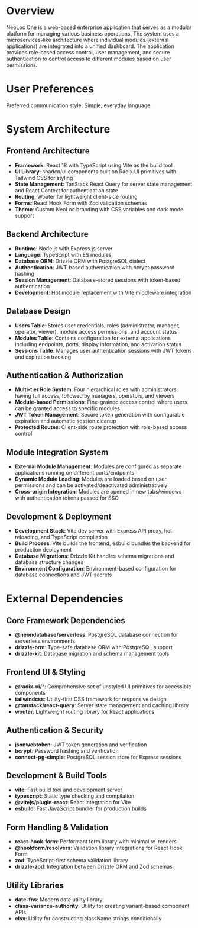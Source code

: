 # Overview

NeoLoc One is a web-based enterprise application that serves as a modular platform for managing various business operations. The system uses a microservices-like architecture where individual modules (external applications) are integrated into a unified dashboard. The application provides role-based access control, user management, and secure authentication to control access to different modules based on user permissions.

# User Preferences

Preferred communication style: Simple, everyday language.

# System Architecture

## Frontend Architecture
- **Framework**: React 18 with TypeScript using Vite as the build tool
- **UI Library**: shadcn/ui components built on Radix UI primitives with Tailwind CSS for styling
- **State Management**: TanStack React Query for server state management and React Context for authentication state
- **Routing**: Wouter for lightweight client-side routing
- **Forms**: React Hook Form with Zod validation schemas
- **Theme**: Custom NeoLoc branding with CSS variables and dark mode support

## Backend Architecture
- **Runtime**: Node.js with Express.js server
- **Language**: TypeScript with ES modules
- **Database ORM**: Drizzle ORM with PostgreSQL dialect
- **Authentication**: JWT-based authentication with bcrypt password hashing
- **Session Management**: Database-stored sessions with token-based authentication
- **Development**: Hot module replacement with Vite middleware integration

## Database Design
- **Users Table**: Stores user credentials, roles (administrator, manager, operator, viewer), module access permissions, and account status
- **Modules Table**: Contains configuration for external applications including endpoints, ports, display information, and activation status
- **Sessions Table**: Manages user authentication sessions with JWT tokens and expiration tracking

## Authentication & Authorization
- **Multi-tier Role System**: Four hierarchical roles with administrators having full access, followed by managers, operators, and viewers
- **Module-based Permissions**: Fine-grained access control where users can be granted access to specific modules
- **JWT Token Management**: Secure token generation with configurable expiration and automatic session cleanup
- **Protected Routes**: Client-side route protection with role-based access control

## Module Integration System
- **External Module Management**: Modules are configured as separate applications running on different ports/endpoints
- **Dynamic Module Loading**: Modules are loaded based on user permissions and can be activated/deactivated administratively
- **Cross-origin Integration**: Modules are opened in new tabs/windows with authentication tokens passed for SSO

## Development & Deployment
- **Development Stack**: Vite dev server with Express API proxy, hot reloading, and TypeScript compilation
- **Build Process**: Vite builds the frontend, esbuild bundles the backend for production deployment
- **Database Migrations**: Drizzle Kit handles schema migrations and database structure changes
- **Environment Configuration**: Environment-based configuration for database connections and JWT secrets

# External Dependencies

## Core Framework Dependencies
- **@neondatabase/serverless**: PostgreSQL database connection for serverless environments
- **drizzle-orm**: Type-safe database ORM with PostgreSQL support
- **drizzle-kit**: Database migration and schema management tools

## Frontend UI & Styling
- **@radix-ui/***: Comprehensive set of unstyled UI primitives for accessible components
- **tailwindcss**: Utility-first CSS framework for responsive design
- **@tanstack/react-query**: Server state management and caching library
- **wouter**: Lightweight routing library for React applications

## Authentication & Security
- **jsonwebtoken**: JWT token generation and verification
- **bcrypt**: Password hashing and verification
- **connect-pg-simple**: PostgreSQL session store for Express sessions

## Development & Build Tools
- **vite**: Fast build tool and development server
- **typescript**: Static type checking and compilation
- **@vitejs/plugin-react**: React integration for Vite
- **esbuild**: Fast JavaScript bundler for production builds

## Form Handling & Validation
- **react-hook-form**: Performant form library with minimal re-renders
- **@hookform/resolvers**: Validation library integrations for React Hook Form
- **zod**: TypeScript-first schema validation library
- **drizzle-zod**: Integration between Drizzle ORM and Zod schemas

## Utility Libraries
- **date-fns**: Modern date utility library
- **class-variance-authority**: Utility for creating variant-based component APIs
- **clsx**: Utility for constructing className strings conditionally